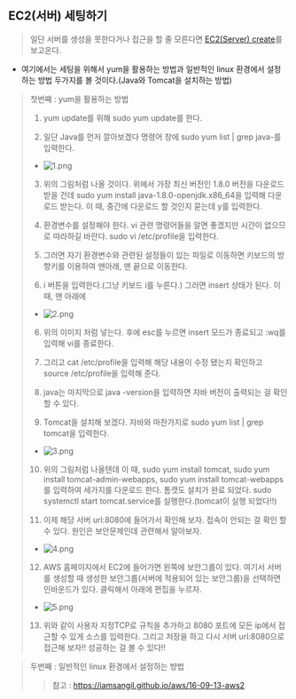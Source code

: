## EC2(서버) 세팅하기

> 일단 서버를 생성을 못한다거나 접근을 할 줄 모른다면 [EC2(Server) create]()를 보고온다.

 * 여기에서는 세팅을 위해서 yum을 활용하는 방법과 일반적인 linux 환경에서 설정하는 방법 두가지를 볼 것이다.(Java와 Tomcat을 설치하는 방법)

 > 첫번째 : yum을 활용하는 방법
 >
 > 1. yum update를 위해 sudo yum update를 한다.
 > 
 > 2. 일단 Java를 먼저 깔아보겠다 명령어 창에 sudo yum list | grep java-를 입력한다. 
 > 
 > * ![1.png](https://github.com/dmsals216/AWS_Setting/tree/master/EC2(SERVER)_Setting/img/1.png)
 > 
 > 3. 위의 그림처럼 나올 것이다. 위에서 가장 최신 버전인 1.8.0 버전을 다운로드 받을 건데 sudo yum install java-1.8.0-openjdk.x86_64을 입력해 다운로드 받는다. 이 때, 중간에 다운로드 할 것인지 묻는데 y를 입력한다.
 > 
 > 4. 환경변수를 설정해야 한다. vi 관련 명령어들을 알면 좋겠지만 시간이 없으므로 따라하길 바란다. sudo vi /etc/profile을 입력한다.
 > 
 > 5. 그러면 자기 환경변수와 관련된 설정들이 있는 파일로 이동하면 키보드의 방향키를 이용하여 맨아래, 맨 끝으로 이동한다.
 > 
 > 6. i 버튼을 입력한다.(그냥 키보드 i를 누른다.) 그러면 insert 상태가 된다. 이 때, 맨 아래에 
 > 
 > * ![2.png](https://github.com/dmsals216/AWS_Setting/tree/master/EC2(SERVER)_Setting/img/2.png)
 > 
 > 6. 위의 이미지 처럼 넣는다. 후에 esc를 누르면 insert 모드가 종료되고 :wq를 입력해 vi를 종료한다.
 >
 > 7. 그리고 cat /etc/profile을 입력해 해당 내용이 수정 됐는지 확인하고 source /etc/profile을 입력해 준다.
 > 
 > 8. java는 마지막으로 java -version을 입력하면 자바 버전이 출력되는 걸 확인 할 수 있다.
 > 
 > 9. Tomcat을 설치해 보겠다. 자바와 마찬가지로 sudo yum list | grep tomcat을 입력한다.
 > 
 > * ![3.png](https://github.com/dmsals216/AWS_Setting/tree/master/EC2(SERVER)_Setting/img/3.png)
 > 
 > 10. 위의 그림처럼 나올텐데 이 때, sudo yum install tomcat, sudo yum install tomcat-admin-webapps, sudo yum install tomcat-webapps를 입력하여 세가지를 다운로드 한다. 톰캣도 설치가 완료 되었다. sudo systemctl start tomcat.service를 실행한다.(tomcat이 실행 되었다!!)
 > 
 > 11. 이제 해당 서버 url:8080에 들어가서 확인해 보자. 접속이 안되는 걸 확인 할 수 있다. 원인은 보안문제인데 관련해서 알아보자.
 >
 > * ![4.png](https://github.com/dmsals216/AWS_Setting/tree/master/EC2(SERVER)_Setting/img/4.png)
 >
 > 12. AWS 홈페이지에서 EC2에 들어가면 왼쪽에 보안그룹이 있다. 여기서 서버를 생성할 때 생성한 보안그룹(서버에 적용되어 있는 보안그룹)을 선택하면 인바운드가 있다. 클릭해서 아래에 편집을 누르자. 
 > 
 > * ![5.png](https://github.com/dmsals216/AWS_Setting/tree/master/EC2(SERVER)_Setting/img/5.png)
 > 
 > 13. 위와 같이 사용자 지정TCP로 규칙을 추가하고 8080 포트에 모든 ip에서 접근할 수 있게 소스를 입력한다. 그리고 저장을 하고 다시 서버 url:8080으로 접근해 보자!! 성공하는 걸 볼 수 있다!!


 > 두번째 : 일반적인 linux 환경에서 설정하는 방법
 > 
 > > 참고 : https://iamsangil.github.io/aws/16-09-13-aws2 